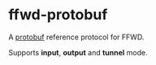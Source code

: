 # ffwd-protobuf

A [protobuf](https://code.google.com/p/protobuf/) reference protocol for FFWD.

Supports **input**, **output** and **tunnel** mode.
